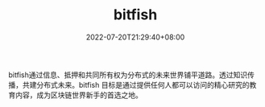 ﻿---
weight: 
title: "bitfish"
description: "透过知识传播，共建分布式未来。bitfish 目标是通过提供任何人都可以访问的精心研究的教育内容，成为区块链世界新手的首选之地。"
date: 2022-07-20T21:29:40+08:00
lastmod: 2022-07-20T09:55:40+08:00
draft: false
authors: ["Cindy"]
featuredImage: "bitfish.jpg"
link: "http://bit.fish/"
tags: ["研究机构","bitfish"]
categories: ["navigation"]
navigation: ["研究机构"]
lightgallery: true
toc: true
pinned: false
recommend: false
recommend1: false

---

bitfish通过信息、抵押和共同所有权为分布式的未来世界铺平道路。透过知识传播，共建分布式未来。bitfish 目标是通过提供任何人都可以访问的精心研究的教育内容，成为区块链世界新手的首选之地。

